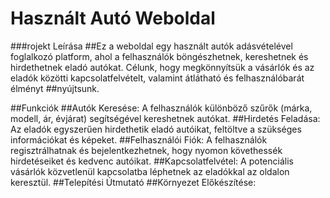 # Használt Autó Weboldal 
###rojekt Leírása
##Ez a weboldal egy használt autók adásvételével foglalkozó platform, ahol a felhasználók böngészhetnek, kereshetnek és hirdethetnek eladó autókat. Célunk, hogy megkönnyítsük a vásárlók és az eladók közötti kapcsolatfelvételt, valamint átlátható és felhasználóbarát élményt ##nyújtsunk.

##Funkciók
##Autók Keresése: A felhasználók különböző szűrők (márka, modell, ár, évjárat) segítségével kereshetnek autókat.
##Hirdetés Feladása: Az eladók egyszerűen hirdethetik eladó autóikat, feltöltve a szükséges információkat és képeket.
##Felhasználói Fiók: A felhasználók regisztrálhatnak és bejelentkezhetnek, hogy nyomon követhessék hirdetéseiket és kedvenc autóikat.
##Kapcsolatfelvétel: A potenciális vásárlók közvetlenül kapcsolatba léphetnek az eladókkal az oldalon keresztül.
##Telepítési Útmutató
##Környezet Előkészítése:








